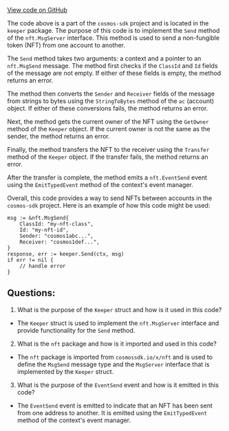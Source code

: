 [View code on GitHub](https://github.com/cosmos/cosmos-sdk/blob/main/x/nft/keeper/msg_server.go)

The code above is a part of the `cosmos-sdk` project and is located in the `keeper` package. The purpose of this code is to implement the `Send` method of the `nft.MsgServer` interface. This method is used to send a non-fungible token (NFT) from one account to another.

The `Send` method takes two arguments: a context and a pointer to an `nft.MsgSend` message. The method first checks if the `ClassId` and `Id` fields of the message are not empty. If either of these fields is empty, the method returns an error.

The method then converts the `Sender` and `Receiver` fields of the message from strings to bytes using the `StringToBytes` method of the `ac` (account) object. If either of these conversions fails, the method returns an error.

Next, the method gets the current owner of the NFT using the `GetOwner` method of the `Keeper` object. If the current owner is not the same as the sender, the method returns an error.

Finally, the method transfers the NFT to the receiver using the `Transfer` method of the `Keeper` object. If the transfer fails, the method returns an error.

After the transfer is complete, the method emits a `nft.EventSend` event using the `EmitTypedEvent` method of the context's event manager.

Overall, this code provides a way to send NFTs between accounts in the `cosmos-sdk` project. Here is an example of how this code might be used:

```
msg := &nft.MsgSend{
    ClassId: "my-nft-class",
    Id: "my-nft-id",
    Sender: "cosmos1abc...",
    Receiver: "cosmos1def...",
}
response, err := keeper.Send(ctx, msg)
if err != nil {
    // handle error
}
```
## Questions: 
 1. What is the purpose of the `Keeper` struct and how is it used in this code?
- The `Keeper` struct is used to implement the `nft.MsgServer` interface and provide functionality for the `Send` method.
2. What is the `nft` package and how is it imported and used in this code?
- The `nft` package is imported from `cosmossdk.io/x/nft` and is used to define the `MsgSend` message type and the `MsgServer` interface that is implemented by the `Keeper` struct.
3. What is the purpose of the `EventSend` event and how is it emitted in this code?
- The `EventSend` event is emitted to indicate that an NFT has been sent from one address to another. It is emitted using the `EmitTypedEvent` method of the context's event manager.